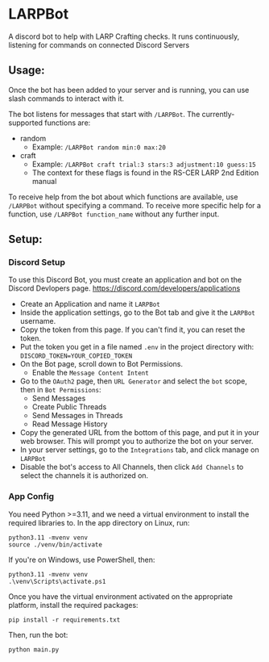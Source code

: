 # LARPBot

A discord bot to help with LARP Crafting checks.
It runs continuously, listening for commands on connected Discord Servers

## Usage:
Once the bot has been added to your server and is running, you can use slash commands to interact with it.

The bot listens for messages that start with `/LARPBot`. The currently-supported functions are:
* random
  * Example: `/LARPBot random min:0 max:20`
* craft
  * Example: `/LARPBot craft trial:3 stars:3 adjustment:10 guess:15`
  * The context for these flags is found in the RS-CER LARP 2nd Edition manual

To receive help from the bot about which functions are available, use `/LARPBot` without specifying a command. To receive more specific help for a function, use `/LARPBot function_name` without any further input. 

## Setup:

### Discord Setup
To use this Discord Bot, you must create an application and bot on the Discord Devlopers page.
https://discord.com/developers/applications

* Create an Application and name it `LARPBot`
* Inside the application settings, go to the Bot tab and give it the `LARPBot` username.
* Copy the token from this page. If you can't find it, you can reset the token.
* Put the token you get in a file named `.env` in the project directory with: `DISCORD_TOKEN=YOUR_COPIED_TOKEN`
* On the Bot page, scroll down to Bot Permissions.
  * Enable the `Message Content Intent`
* Go to the `OAuth2` page, then `URL Generator` and select the `bot` scope, then in `Bot Permissions`:
  * Send Messages
  * Create Public Threads
  * Send Messages in Threads
  * Read Message History
* Copy the generated URL from the bottom of this page, and put it in your web browser. This will prompt you to authorize the bot on your server.
* In your server settings, go to the `Integrations` tab, and click manage on `LARPBot`
* Disable the bot's access to All Channels, then click `Add Channels` to select the channels it is authorized on.

### App Config
You need Python >=3.11, and we need a virtual environment to install the required libraries to.
In the app directory on Linux, run:
```
python3.11 -mvenv venv
source ./venv/bin/activate
```

If you're on Windows, use PowerShell, then:
```
python3.11 -mvenv venv
.\venv\Scripts\activate.ps1
```

Once you have the virtual environment activated on the appropriate platform, install the required packages:
```
pip install -r requirements.txt
```

Then, run the bot:
```
python main.py
```
